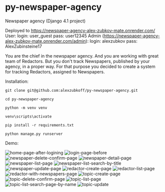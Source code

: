 # py-newspaper-agency

Newspaper agency (Django 4.1 project)

Deployed to https://newspaper-agency-alex-zubkov-mate.onrender.com/
User:
    login: user_guest
    pass: user12345
Admin (https://newspaper-agency-alex-zubkov-mate.onrender.com/admin):
    login: alexzubkov
    pass: AlexZubinsteine17

You are the chief in the newspaper agency. 
And you are working with great team of Redactors. 
But you don't track Newspapers, published by your 
agency, in a proper way. For that purpose you decided 
to create a system for tracking Redactors, assigned to 
Newspapers. 

Installation:

`git clone git@github.com:alexzubkoff/py-newspaper-agency.git`

`cd py-newspaper-agency`

`python -m venv venv`

`venv\scripts\activate`

`pip install -r requirements.txt`

`python manage.py runserver`

Demo:

![home-page-after-logining](https://user-images.githubusercontent.com/22620680/201495800-6037e0a4-e282-4ce3-90bb-6e6c750c7fd2.png)
![login-page-before](https://user-images.githubusercontent.com/22620680/201495801-e1d2670f-4642-42e3-bd67-55444f96f108.png)
![newspaper-delete-confirm-page](https://user-images.githubusercontent.com/22620680/201495802-67516dac-1e82-4457-93f6-60d0a9a008cc.png)
![newspaper-detail-page](https://user-images.githubusercontent.com/22620680/201495803-5f4223f5-dbfb-4121-87d4-3924e06b49b5.png)
![newspaper-list-page](https://user-images.githubusercontent.com/22620680/201495804-f947d03f-d677-4b3d-b34f-d9453054e14f.png)
![newspaper-list-search-by-title](https://user-images.githubusercontent.com/22620680/201495805-b08c6876-c88e-4430-8917-6cb8c7dcda59.png)
![newspaper-update-page](https://user-images.githubusercontent.com/22620680/201495806-fd6532bf-54dc-475c-a23b-1df83eaffca2.png)
![redactor-create-page](https://user-images.githubusercontent.com/22620680/201495808-3f174f70-7997-4648-aead-283cbcbfc999.png)
![redactor-list-page](https://user-images.githubusercontent.com/22620680/201495810-73d510bd-4ce1-4f26-9ecb-a6f9fbe5ed16.png)
![redactor-with-newspapers-page](https://user-images.githubusercontent.com/22620680/201495811-9897e2ee-a18b-43b9-a93a-3a1ab4e21c19.png)
![topic-create-page](https://user-images.githubusercontent.com/22620680/201495812-c3734e20-c94f-4b12-9cc9-aceb8cb0cfab.png)
![topic-delete-confirm-page](https://user-images.githubusercontent.com/22620680/201495813-f88de607-d4d0-4a9f-a4c8-3ff54ee161dd.png)
![topic-list-page](https://user-images.githubusercontent.com/22620680/201495815-8de56568-e933-4438-834b-9f3d64436a2e.png)
![topic-list-search-page-by-name](https://user-images.githubusercontent.com/22620680/201495816-0877d6c5-4622-4b4f-affc-7861ee8aa3cd.png)
![topic-update](https://user-images.githubusercontent.com/22620680/201495818-20675cf9-13bc-455b-aa91-950f1cb00bd8.png)

